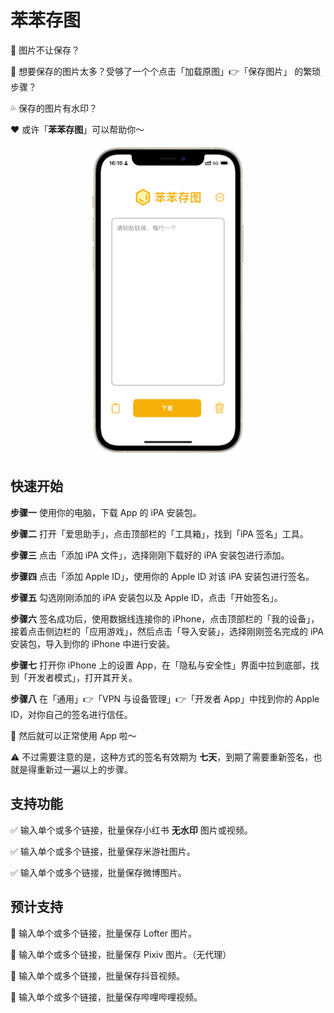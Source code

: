 #  苯苯存图

🚫 图片不让保存？

🤯 想要保存的图片太多？受够了一个个点击「加载原图」👉「保存图片」 的繁琐步骤？

💦 保存的图片有水印？

❤️ 或许「**苯苯存图**」可以帮助你～

<div align=center>
  <img src="./Image Downloader/Assets.xcassets/Preview.imageset/Preview.png" alt="预览图" width="50%"></img>
</div>

## 快速开始

**步骤一**  使用你的电脑，下载 App 的 iPA 安装包。

**步骤二**  打开「爱思助手」，点击顶部栏的「工具箱」，找到「iPA 签名」工具。

**步骤三**  点击「添加 iPA 文件」，选择刚刚下载好的 iPA 安装包进行添加。

**步骤四**  点击「添加 Apple ID」，使用你的 Apple ID 对该 iPA 安装包进行签名。

**步骤五**  勾选刚刚添加的 iPA 安装包以及 Apple ID，点击「开始签名」。

**步骤六**  签名成功后，使用数据线连接你的 iPhone，点击顶部栏的「我的设备」，接着点击侧边栏的「应用游戏」，然后点击「导入安装」，选择刚刚签名完成的 iPA 安装包，导入到你的 iPhone 中进行安装。

**步骤七**  打开你 iPhone 上的设置 App，在「隐私与安全性」界面中拉到底部，找到「开发者模式」，打开其开关。

**步骤八**  在「通用」👉「VPN 与设备管理」👉「开发者 App」中找到你的 Apple ID，对你自己的签名进行信任。

🥰 然后就可以正常使用 App 啦～

⚠️ 不过需要注意的是，这种方式的签名有效期为 **七天**，到期了需要重新签名，也就是得重新过一遍以上的步骤。

## 支持功能

✅ 输入单个或多个链接，批量保存小红书 **无水印** 图片或视频。

✅ 输入单个或多个链接，批量保存米游社图片。

✅ 输入单个或多个链接，批量保存微博图片。

## 预计支持

🚧 输入单个或多个链接，批量保存 Lofter 图片。

🚧 输入单个或多个链接，批量保存 Pixiv 图片。（无代理）

🚧 输入单个或多个链接，批量保存抖音视频。

🚧 输入单个或多个链接，批量保存哔哩哔哩视频。